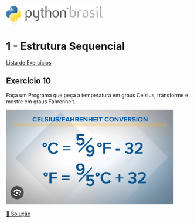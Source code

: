 ![pythonbrasil_logo](../../logo_pythonBrasil.png)

# 1 - Estrutura Sequencial 
[Lista de Exercícios](../../README.md)

## Exercício 10

Faça um Programa que peça a temperatura em graus Celsius, transforme e mostre em graus Fahrenheit.

![celsius_fahrenheit](exemplo.png)

[:page_with_curl: Solução](__init__.py)
